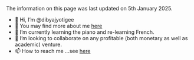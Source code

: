 The information on this page was last updated on 5th January 2025.

- 👋 Hi, I’m @dibyajyotigee
- 👀 You may find more about me <a href="https://dibyajyotigee.github.io/index.html">here</a>
- 🌱 I’m currently learning the piano and re-learning French.
- 💞️ I’m looking to collaborate on any profitable (both monetary as well as academic) venture.
- 📫 How to reach me ...see <a href="https://dibyajyotigee.github.io/index.html">here</a>

<!---
dibyajyotigee/dibyajyotigee is a ✨ special ✨ repository because its `README.md` (this file) appears on your GitHub profile.
You can click the Preview link to take a look at your changes.
--->
